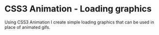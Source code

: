# CSS3 Animation - Loading graphics
Using CSS3 Animation I create simple loading graphics that can be used in place of animated gifs.